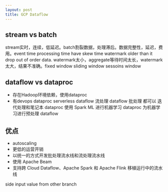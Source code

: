 ```yaml
---
layout: post
title: GCP Dataflow
---
```


## stream vs batch
stream实时，连续，低延迟。batch割裂数据，处理滞后。数据完整性，延迟，费用。event time processing time have skew time watermark older than it drop 
out of order data. watermark太小，aggregate等待时间太长，watermark太大，结果不准确。fixed window sliding window sessoins window

## dataflow vs dataproc
- 存在Hadoop环境依赖，使用dataproc
- 有devops dataproc serverless dataflow
流处理 dataflow
批处理 都可以
迭代处理和笔记本 dataproc
使用 Spark ML 进行机器学习 dataproc
为机器学习进行预处理	dataflow

## 优点
- autoscaling
- 更低的运营开销
- 以统一的方式开发批处理流水线和流处理流水线
- 使用 Apache Beam
- 支持跨 Cloud Dataflow、Apache Spark 和 Apache Flink 移植运行中的流水线

side input value from other branch
